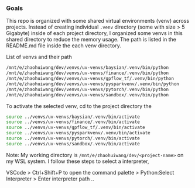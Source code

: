 ### Goals
This repo is organized with some shared virtual environments (venv) across projects. 
Instead of creating individual `.venv` directory (some with size > 5 Gigabyte) inside of each project directory, I organized some venvs in this shared directory to reduce the memory usage. The path is listed in the README.md file inside the each venv directory.  

List of venvs and their path
```Bash
/mnt/e/zhaohuiwang/dev/venvs/uv-venvs/baysian/.venv/bin/python
/mnt/e/zhaohuiwang/dev/venvs/uv-venvs/finance/.venv/bin/python
/mnt/e/zhaohuiwang/dev/venvs/uv-venvs/gpflow_tf/.venv/bin/python
/mnt/e/zhaohuiwang/dev/venvs/uv-venvs/pysparkvenv/.venv/bin/python
/mnt/e/zhaohuiwang/dev/venvs/uv-venvs/pytorch/.venv/bin/python
/mnt/e/zhaohuiwang/dev/venvs/uv-venvs/sandbox/.venv/bin/python
``` 

To activate the selected venv, cd to the project directory the 

```Bash
source ../venvs/uv-venvs/baysian/.venv/bin/activate
source ../venvs/uv-venvs/finance/.venv/bin/activate
source ../venvs/uv-venvs/gpflow_tf/.venv/bin/activate
source ../venvs/uv-venvs/pysparkvenv/.venv/bin/activate
source ../venvs/uv-venvs/pytorch/.venv/bin/activate
source ../venvs/uv-venvs/sandbox/.venv/bin/activate
``` 

Note: My working directory is `/mnt/e/zhaohuiwang/dev/<project-name>` on my WSL system. I follow these steps to select a interpreter,<p>
VSCode > Ctrl+Shift+P to open the command palette > Python:Select Interpreter > Enter interpreter path ..
